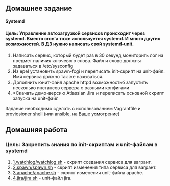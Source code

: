 ## Домашнее задание
#### Systemd
#### Цель: Управление автозагрузкой сервисов происходит через systemd. Вместо cron'а тоже используется systemd. И много других возможностей. В ДЗ нужно написать свой systemd-unit.

1. Написать сервис, который будет раз в 30 секунд мониторить лог на предмет наличия ключевого слова. Файл и слово должны задаваться в /etc/sysconfig
2. Из epel установить spawn-fcgi и переписать init-скрипт на unit-файл. Имя сервиса должно так же называться.
3. Дополнить юнит-файл apache httpd возможностьб запустить несколько инстансов сервера с разными конфигами
4. *Скачать демо-версию Atlassian Jira и переписать основной скрипт запуска на unit-файл

  Задание необходимо сделать с использованием Vagrantfile и proviosioner shell (или ansible, на Ваше усмотрение) 

## Домашняя работа
### Цель: Закрепить знания по init-скриптам и unit-файлам в systemd

1. [1.watchlog/watchlog.sh](https://github.com/alexshangin/otus/blob/master/lesson08/1.watchlog/watchlog.sh) - скрипт создания сервиса для вагрант.
2. [2.spawn/spawn.sh](https://github.com/alexshangin/otus/blob/master/lesson08/2.spawn/spawn.sh) - скрипт изменения типа сервиса для вагрант.
3. [3.apache/apache.sh](https://github.com/alexshangin/otus/blob/master/lesson08/3.apache/apache.sh) - скрипт изменения unit-файла apache.
4. [4.jira/jira.sh](https://github.com/alexshangin/otus/blob/master/lesson08/4.jira/jira.service) - unit-файл jira.

